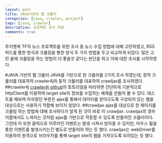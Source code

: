 ```yaml
---
layout: post
title: JAVA기반의 웹 크롤러
categories: [java, crawler, project]
tags: [java, crawler]
description: 프로젝트 조사 자료.
comments: true
---
```


루키행복 TF의 뉴스 프로젝트를 위한 조사 중 뉴스 수집 방법에 대해 고민하였고, RSS 피드를 통한 방식과 크롤링을 통한 방식 두 가지 방법을 두고
비교하게 되었다.
많은 고민 끝에 크롤링을 하는 방법이 더 좋을것 같다는 판단을 하고 이에 대한 조사를 시작하였다.

#JAVA 기반의 웹 크롤러
JAVA를 기반으로 한 크롤러를 2가지 조사 하였는데, 정적 크롤러를 대표하여 crawler4j와 동적 크롤러를 대표하여 crawljax를 조사하였다.
##crawler4j
[crawler4j github](https://github.com/yasserg/crawler4j)의 튜토리얼을 따라하면 간단하게 기본적으로 httpClient를 이용하여 target site의 
정보를 수집하는 예제를 만들어 볼 수 있다.
테스트를 해보며 아쉬웠던 부분은 ajax를 통해서 데이터를 받아오도록 구성되어 있는 웹을 대상으로는 사용하기 적합해 보이지 않았다.
##crawljax
ajax를 대상으로 한 페이지를 크롤링 하는 방법에 대해 조사하다가 알게 된 것이 바로 이 *crawljax*.
crawljax의 경우 이름에서도 느껴지는 것처럼 ajax를 기반으로 작동할 수 있도록 만들어진 크롤러이다. 그런데 이 또한 클릭으로 이루어진 이벤트는
발생 시켜서 받아올 수 있지만, 마우스 휠을 통한 이벤트를 발생시키는건 별도로 만들어야 하는 듯 했다.
crawljax는 webDriver를 이용하여 원격으로 브라우저를 통해 target site의 웹을 가져오도록 되어있는 듯 했다.
